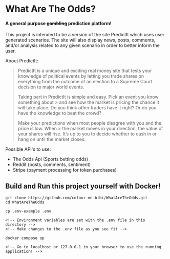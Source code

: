 # What Are The Odds?

#### A general purpose ~~gambling~~ prediction platform!

This project is intended to be a version of the site PredictIt which uses user generated scenarios. The site will also display news, posts, comments, and/or analysis related to any given scenario in order to better inform the user.

About PredictIt:
> PredictIt is a unique and exciting real money site that tests your knowledge of political events by letting you trade shares on everything from the outcome of an election to a Supreme Court decision to major world events.
>
> Taking part in PredictIt is simple and easy. Pick an event you know something about > and see how the market is pricing the chance it will take place. Do you think other traders have it right? Or do you have the knowledge to beat the crowd?
>
> Make your predictions when most people disagree with you and the price is low. When > the market moves in your direction, the value of your shares will rise. It’s up to you to decide whether to cash in or hang on until the market closes.

Possible API's to use:
- The Odds Api (Sports betting odds)
- Reddit (posts, comments, sentiment)
- Stripe (payment processing for token purchases)

## Build and Run this project yourself with Docker!
    git clone https://github.com/colour-me-bibi/WhatAreTheOdds.git
    cd WhatAreTheOdds

    cp .env-example .env
    
    <!-- Environment variables are set with the .env file in this directory -->
    <!-- Make changes to the .env file as you see fit -->

    docker compose up

    <!-- Go to localhost or 127.0.0.1 in your browser to use the running application! -->
